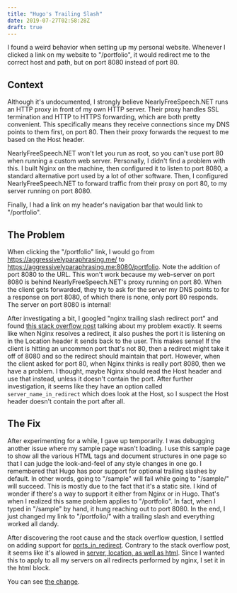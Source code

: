 ```yaml
---
title: "Hugo's Trailing Slash"
date: 2019-07-27T02:58:28Z
draft: true
---
```


I found a weird behavior when setting up my personal website.  Whenever I clicked a link on my website to "/portfolio", it would redirect me to the correct host and path, but on port 8080 instead of port 80.

## Context

Although it's undocumented, I strongly believe NearlyFreeSpeech.NET runs an HTTP proxy in front of my own HTTP server.  Their proxy handles SSL termination and HTTP to HTTPS forwarding, which are both pretty convenient.  This specifically means they receive connections since my DNS points to them first, on port 80.  Then their proxy forwards the request to me based on the Host header.

NearlyFreeSpeech.NET won't let you run as root, so you can't use port 80 when running a custom web server.  Personally, I didn't find a problem with this.  I built Nginx on the machine, then configured it to listen to port 8080, a standard alternative port used by a lot of other software.  Then, I configured NearlyFreeSpeech.NET to forward traffic from their proxy on port 80, to my server running on port 8080.

Finally, I had a link on my header's navigation bar that would link to "/portfolio".

## The Problem

When clicking the "/portfolio" link, I would go from https://aggressivelyparaphrasing.me/ to https://aggressivelyparaphrasing.me:8080/portfolio.  Note the addition of port 8080 to the URL.  This won't work because my web-server on port 8080 is behind NearlyFreeSpeech.NET's proxy running on port 80.  When the client gets forwarded, they try to ask for the server my DNS points to for a response on port 8080, of which there is none, only port 80 responds.  The server on port 8080 is internal!

After investigating a bit, I googled "nginx trailing slash redirect port" and found [this stack overflow post](https://serverfault.com/questions/351212/nginx-redirects-to-port-8080-when-accessing-url-without-slash) talking about my problem exactly.  It seems like when Nginx resolves a redirect, it also pushes the port it is listening on in the Location header it sends back to the user.  This makes sense!  If the client is hitting an uncommon port that's not 80, then a redirect might take it off of 8080 and so the redirect should maintain that port.  However, when the client asked for port 80, when Nginx thinks is really port 8080, then we have a problem.  I thought, maybe Nginx should read the Host header and use that instead, unless it doesn't contain the port.  After further investigation, it seems like they have an option called `server_name_in_redirect` which does look at the Host, so I suspect the Host header doesn't contain the port after all.

## The Fix

After experimenting for a while, I gave up temporarily.  I was debugging another issue where my sample page wasn't loading.  I use this sample page to show all the various HTML tags and document structures in one page so that I can judge the look-and-feel of any style changes in one go.  I remembered that Hugo has poor support for optional trailing slashes by default.  In other words, going to "/sample" will fail while going to "/sample/" will succeed.  This is mostly due to the fact that it's a static site.  I kind of wonder if there's a way to support it either from Nginx or in Hugo.  That's when I realized this same problem applies to "/portfolio".  In fact, when I typed in "/sample" by hand, it hung reaching out to port 8080.  In the end, I just changed my link to "/portfolio/" with a trailing slash and everything worked all dandy.

After discovering the root cause and the stack overflow question, I settled on adding support for [ports_in_redirect](http://nginx.org/en/docs/http/ngx_http_core_module.html#port_in_redirect).  Contrary to the stack overflow post, it seems like it's allowed in [server, location, as well as html](http://nginx.org/en/docs/http/ngx_http_core_module.html#port_in_redirect).  Since I wanted this to apply to all my servers on all redirects performed by nginx, I set it in the html block.

You can see [the change](https://github.com/nguyenmp/aggressivelyparaphrasing.me/commit/59a636827c06c8d99e3566463083c64a8b896b30).